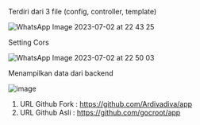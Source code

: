 Terdiri dari 3 file (config, controller, template)

![WhatsApp Image 2023-07-02 at 22 43 25](https://github.com/Ardivadiva/ws/assets/104070659/f30d19e7-3be2-4645-bb71-eca50e16b4e7)

Setting Cors

![WhatsApp Image 2023-07-02 at 22 50 03](https://github.com/Ardivadiva/ws/assets/104070659/1fe692ea-f2c6-404b-b7c0-e32753ce2219)

Menampilkan data dari backend

![image](https://github.com/Ardivadiva/ws/assets/104070659/dc54816a-3cf3-4b1e-b22c-0e6058cd3ad5)

1. URL Github Fork : https://github.com/Ardivadiva/app
2. URL Github Asli : https://github.com/gocroot/app
   
